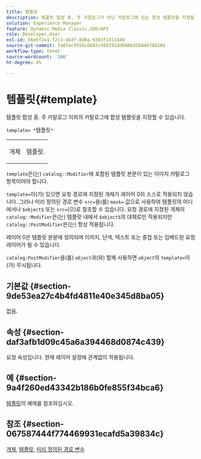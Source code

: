 ```yaml
---
title: 템플릿
description: 템플릿 합성 중. 주 카탈로그가 아닌 카탈로그에 있는 합성 템플릿을 지정할 수 있도록 허용합니다.
solution: Experience Manager
feature: Dynamic Media Classic,SDK/API
role: Developer,User
exl-id: 56ebf2a1-f2c3-4b3f-8d0a-9383f1411440
source-git-commit: 7a07ec9550c0685c908191dd6806d5b84678820d
workflow-type: tm+mt
source-wordcount: '166'
ht-degree: 4%

---
```


# 템플릿{#template}

템플릿 합성 중. 주 카탈로그 이외의 카탈로그에 합성 템플릿을 지정할 수 있습니다.

`template= *`템플릿`*`

<table id="simpletable_DEC6F4EB460D453B8F272C98C9C8B7E5"> 
 <tr class="strow"> 
  <td class="stentry"> <p><span class="varname"> 개체</span> </p> </td> 
  <td class="stentry"> <p>템플릿. </p></td> 
 </tr> 
</table>

*`template`*&#x200B;은(는) `catalog::Modifier`에 포함된 템플릿 본문이 있는 이미지 카탈로그 항목이어야 합니다.

`template=`이(가) 있으면 요청 경로에 지정된 개체가 레이어 0의 소스로 적용되지 않습니다. 그러나 미리 정의된 경로 변수 `src=`을(를) `mask=` 값으로 사용하여 템플릿의 어디에서나 `$object$` 또는 `src=`(으)로 참조할 수 있습니다. 요청 경로에 지정된 개체의 `catalog::Modifier`은(는) 템플릿 내에서 `$object$`의 대체로만 적용되지만 `catalog::PostModifier`은(는) 항상 적용됩니다.

레이어 0은 템플릿 본문에 정의되며 이미지, 단색, 텍스트 또는 중첩 또는 임베드된 요청 레이어가 될 수 있습니다.

`catalog:PostModifier`을(를) *`object`*&#x200B;과(와) 함께 사용하면 *`object`*&#x200B;의 `template=`이(가) 무시됩니다.

## 기본값 {#section-9de53ea27c4b4fd4811e40e345d8ba05}

없음.

## 속성 {#section-daf3afb1d09c45a6a394468d0874c439}

요청 속성입니다. 현재 레이어 설정에 관계없이 적용됩니다.

## 예 {#section-9a4f260ed43342b186b0fe855f34bca6}

[템플릿](../../../../../is-api/http-ref/image-serving-api-ref/c-http-protocol-reference/c-templates/c-templates.md#concept-3cd2d2adae0e41b2979b9640244d4d3e)의 예제를 참조하십시오.

## 참조 {#section-067587444f774469931ecafd5a39834c}

[개체](../../../../../is-api/http-ref/image-serving-api-ref/c-http-protocol-reference/c-data-types/r-object.md#reference-2591bd24548d462782c68d138ef795a0), [템플릿](../../../../../is-api/http-ref/image-serving-api-ref/c-http-protocol-reference/c-templates/c-templates.md#concept-3cd2d2adae0e41b2979b9640244d4d3e), [미리 정의된 경로 변수](../../../../../is-api/http-ref/image-serving-api-ref/c-http-protocol-reference/c-syntax-and-features/r-is-http-substitution-variables.md#reference-90dc01aba44940e4acdd0c6476e7aa5a)
